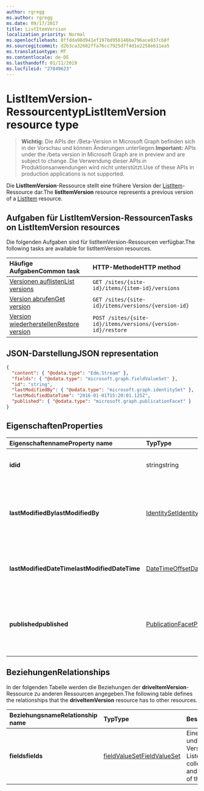 ```yaml
---
author: rgregg
ms.author: rgregg
ms.date: 09/17/2017
title: ListItemVersion
localization_priority: Normal
ms.openlocfilehash: 0ffdda98d941ef197bd956146ba796ace037cb8f
ms.sourcegitcommit: d2b3ca32602ffa76cc7925d7f4d1e2258e611ea5
ms.translationtype: MT
ms.contentlocale: de-DE
ms.lasthandoff: 01/11/2019
ms.locfileid: "27849623"
---
```

# <a name="listitemversion-resource-type"></a><span data-ttu-id="2ddb6-102">ListItemVersion-Ressourcentyp</span><span class="sxs-lookup"><span data-stu-id="2ddb6-102">ListItemVersion resource type</span></span>

> <span data-ttu-id="2ddb6-103">**Wichtig:** Die APIs der /Beta-Version in Microsoft Graph befinden sich in der Vorschau und können Änderungen unterliegen.</span><span class="sxs-lookup"><span data-stu-id="2ddb6-103">**Important:** APIs under the /beta version in Microsoft Graph are in preview and are subject to change.</span></span> <span data-ttu-id="2ddb6-104">Die Verwendung dieser APIs in Produktionsanwendungen wird nicht unterstützt.</span><span class="sxs-lookup"><span data-stu-id="2ddb6-104">Use of these APIs in production applications is not supported.</span></span>

<span data-ttu-id="2ddb6-105">Die **ListItemVersion**-Ressource stellt eine frühere Version der [ListItem](listitem.md)-Ressource dar.</span><span class="sxs-lookup"><span data-stu-id="2ddb6-105">The **listItemVersion** resource represents a previous version of a [ListItem](listitem.md) resource.</span></span>

## <a name="tasks-on-listitemversion-resources"></a><span data-ttu-id="2ddb6-106">Aufgaben für ListItemVersion-Ressourcen</span><span class="sxs-lookup"><span data-stu-id="2ddb6-106">Tasks on ListItemVersion resources</span></span>

<span data-ttu-id="2ddb6-107">Die folgenden Aufgaben sind für listItemVersion-Ressourcen verfügbar.</span><span class="sxs-lookup"><span data-stu-id="2ddb6-107">The following tasks are available for listItemVersion resources.</span></span>

|            <span data-ttu-id="2ddb6-108">Häufige Aufgaben</span><span class="sxs-lookup"><span data-stu-id="2ddb6-108">Common task</span></span>             |         <span data-ttu-id="2ddb6-109">HTTP-Methode</span><span class="sxs-lookup"><span data-stu-id="2ddb6-109">HTTP method</span></span>         |
| :--------------------------------- | :-------------------------- |
| <span data-ttu-id="2ddb6-110">[Versionen auflisten][version-list]</span><span class="sxs-lookup"><span data-stu-id="2ddb6-110">[List versions][version-list]</span></span>      | `GET /sites/{site-id}/items/{item-id}/versions`  |
| <span data-ttu-id="2ddb6-111">[Version abrufen][version-get]</span><span class="sxs-lookup"><span data-stu-id="2ddb6-111">[Get version][version-get]</span></span>         | `GET /sites/{site-id}/items/versions/{version-id}`     |
| <span data-ttu-id="2ddb6-112">[Version wiederherstellen][version-restore]</span><span class="sxs-lookup"><span data-stu-id="2ddb6-112">[Restore version][version-restore]</span></span> | `POST /sites/{site-id}/items/versions/{version-id}/restore` |

[version-list]: ../api/listitem-list-versions.md
[version-get]: ../api/listitemversion-get.md
[version-restore]: ../api/listitemversion-restore.md


## <a name="json-representation"></a><span data-ttu-id="2ddb6-113">JSON-Darstellung</span><span class="sxs-lookup"><span data-stu-id="2ddb6-113">JSON representation</span></span>

<!-- { "blockType": "resource", "@odata.type": "microsoft.graph.listItemVersion", "@type.aka": "oneDrive.baseItemVersion" } -->

```json
{
  "content": { "@odata.type": "Edm.Stream" },
  "fields": { "@odata.type": "microsoft.graph.fieldValueSet" },
  "id": "string",
  "lastModifiedBy": { "@odata.type": "microsoft.graph.identitySet" },
  "lastModifiedDateTime": "2016-01-01T15:20:01.125Z",
  "published": { "@odata.type": "microsoft.graph.publicationFacet" }
}
```

## <a name="properties"></a><span data-ttu-id="2ddb6-114">Eigenschaften</span><span class="sxs-lookup"><span data-stu-id="2ddb6-114">Properties</span></span>

|      <span data-ttu-id="2ddb6-115">Eigenschaftenname</span><span class="sxs-lookup"><span data-stu-id="2ddb6-115">Property name</span></span>       |                         <span data-ttu-id="2ddb6-116">Typ</span><span class="sxs-lookup"><span data-stu-id="2ddb6-116">Type</span></span>                         |                               <span data-ttu-id="2ddb6-117">Beschreibung</span><span class="sxs-lookup"><span data-stu-id="2ddb6-117">Description</span></span>                               |
| :----------------------- | :--------------------------------------------------- | :---------------------------------------------------------------------- |
| <span data-ttu-id="2ddb6-118">**id**</span><span class="sxs-lookup"><span data-stu-id="2ddb6-118">**id**</span></span>                   | <span data-ttu-id="2ddb6-119">string</span><span class="sxs-lookup"><span data-stu-id="2ddb6-119">string</span></span>                                               | <span data-ttu-id="2ddb6-120">Die ID der Version.</span><span class="sxs-lookup"><span data-stu-id="2ddb6-120">The ID of the version.</span></span> <span data-ttu-id="2ddb6-121">Schreibgeschützt.</span><span class="sxs-lookup"><span data-stu-id="2ddb6-121">Read-only.</span></span>                                       |
| <span data-ttu-id="2ddb6-122">**lastModifiedBy**</span><span class="sxs-lookup"><span data-stu-id="2ddb6-122">**lastModifiedBy**</span></span>       | [<span data-ttu-id="2ddb6-123">IdentitySet</span><span class="sxs-lookup"><span data-stu-id="2ddb6-123">IdentitySet</span></span>](../resources/identityset.md)           | <span data-ttu-id="2ddb6-124">Die Identität des Benutzers, der die Version zuletzt geändert hat.</span><span class="sxs-lookup"><span data-stu-id="2ddb6-124">Identity of the user which last modified the version.</span></span> <span data-ttu-id="2ddb6-125">Schreibgeschützt.</span><span class="sxs-lookup"><span data-stu-id="2ddb6-125">Read-only.</span></span>        |
| <span data-ttu-id="2ddb6-126">**lastModifiedDateTime**</span><span class="sxs-lookup"><span data-stu-id="2ddb6-126">**lastModifiedDateTime**</span></span> | [<span data-ttu-id="2ddb6-127">DateTimeOffset</span><span class="sxs-lookup"><span data-stu-id="2ddb6-127">DateTimeOffset</span></span>](../resources/timestamp.md)          | <span data-ttu-id="2ddb6-128">Datum und Uhrzeit der letzten Änderung der Version.</span><span class="sxs-lookup"><span data-stu-id="2ddb6-128">Date and time the version was last modified.</span></span> <span data-ttu-id="2ddb6-129">Schreibgeschützt.</span><span class="sxs-lookup"><span data-stu-id="2ddb6-129">Read-only.</span></span>                 |
| <span data-ttu-id="2ddb6-130">**published**</span><span class="sxs-lookup"><span data-stu-id="2ddb6-130">**published**</span></span>            | [<span data-ttu-id="2ddb6-131">PublicationFacet</span><span class="sxs-lookup"><span data-stu-id="2ddb6-131">PublicationFacet</span></span>](../resources/publicationfacet.md) | <span data-ttu-id="2ddb6-132">Zeigt den Veröffentlichungsstatus dieser bestimmten Version an.</span><span class="sxs-lookup"><span data-stu-id="2ddb6-132">Indicates the publication status of this particular version.</span></span> <span data-ttu-id="2ddb6-133">Schreibgeschützt.</span><span class="sxs-lookup"><span data-stu-id="2ddb6-133">Read-only.</span></span> |


## <a name="relationships"></a><span data-ttu-id="2ddb6-134">Beziehungen</span><span class="sxs-lookup"><span data-stu-id="2ddb6-134">Relationships</span></span>

<span data-ttu-id="2ddb6-135">In der folgenden Tabelle werden die Beziehungen der **driveItemVersion**-Ressource zu anderen Ressourcen angegeben.</span><span class="sxs-lookup"><span data-stu-id="2ddb6-135">The following table defines the relationships that the **driveItemVersion** resource has to other resources.</span></span>

| <span data-ttu-id="2ddb6-136">Beziehungsname</span><span class="sxs-lookup"><span data-stu-id="2ddb6-136">Relationship name</span></span> |                      <span data-ttu-id="2ddb6-137">Typ</span><span class="sxs-lookup"><span data-stu-id="2ddb6-137">Type</span></span>                      |                               <span data-ttu-id="2ddb6-138">Beschreibung</span><span class="sxs-lookup"><span data-stu-id="2ddb6-138">Description</span></span>                                |
| :---------------- | :--------------------------------------------- | :----------------------------------------------------------------------- |
| <span data-ttu-id="2ddb6-139">**fields**</span><span class="sxs-lookup"><span data-stu-id="2ddb6-139">**fields**</span></span>        | [<span data-ttu-id="2ddb6-140">fieldValueSet</span><span class="sxs-lookup"><span data-stu-id="2ddb6-140">FieldValueSet</span></span>](../resources/fieldvalueset.md) | <span data-ttu-id="2ddb6-141">Eine Auflistung der Felder und Werte für diese Version des Listenelements.</span><span class="sxs-lookup"><span data-stu-id="2ddb6-141">A collection of the fields and values for this version of the list item.</span></span> |


<!-- {
  "type": "#page.annotation",
  "description": "The version facet provides information about the properties of a file version.",
  "keywords": "version,versions,version-history,history",
  "section": "documentation",
  "tocPath": "Facets/Version"
} -->
